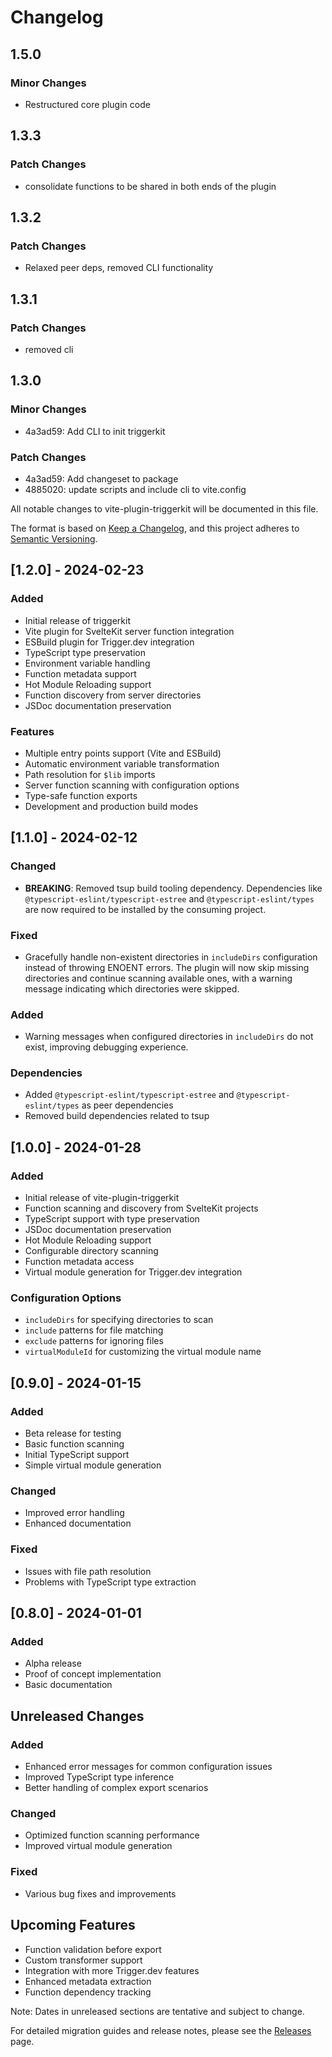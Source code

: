 # Changelog

## 1.5.0

### Minor Changes

- Restructured core plugin code

## 1.3.3

### Patch Changes

- consolidate functions to be shared in both ends of the plugin

## 1.3.2

### Patch Changes

- Relaxed peer deps, removed CLI functionality

## 1.3.1

### Patch Changes

- removed cli

## 1.3.0

### Minor Changes

- 4a3ad59: Add CLI to init triggerkit

### Patch Changes

- 4a3ad59: Add changeset to package
- 4885020: update scripts and include cli to vite.config

All notable changes to vite-plugin-triggerkit will be documented in this file.

The format is based on [Keep a Changelog](https://keepachangelog.com/en/1.0.0/),
and this project adheres to [Semantic Versioning](https://semver.org/spec/v2.0.0.html).

## [1.2.0] - 2024-02-23

### Added

- Initial release of triggerkit
- Vite plugin for SvelteKit server function integration
- ESBuild plugin for Trigger.dev integration
- TypeScript type preservation
- Environment variable handling
- Function metadata support
- Hot Module Reloading support
- Function discovery from server directories
- JSDoc documentation preservation

### Features

- Multiple entry points support (Vite and ESBuild)
- Automatic environment variable transformation
- Path resolution for `$lib` imports
- Server function scanning with configuration options
- Type-safe function exports
- Development and production build modes

## [1.1.0] - 2024-02-12

### Changed

- **BREAKING**: Removed tsup build tooling dependency. Dependencies like `@typescript-eslint/typescript-estree` and `@typescript-eslint/types` are now required to be installed by the consuming project.

### Fixed

- Gracefully handle non-existent directories in `includeDirs` configuration instead of throwing ENOENT errors. The plugin will now skip missing directories and continue scanning available ones, with a warning message indicating which directories were skipped.

### Added

- Warning messages when configured directories in `includeDirs` do not exist, improving debugging experience.

### Dependencies

- Added `@typescript-eslint/typescript-estree` and `@typescript-eslint/types` as peer dependencies
- Removed build dependencies related to tsup

## [1.0.0] - 2024-01-28

### Added

- Initial release of vite-plugin-triggerkit
- Function scanning and discovery from SvelteKit projects
- TypeScript support with type preservation
- JSDoc documentation preservation
- Hot Module Reloading support
- Configurable directory scanning
- Function metadata access
- Virtual module generation for Trigger.dev integration

### Configuration Options

- `includeDirs` for specifying directories to scan
- `include` patterns for file matching
- `exclude` patterns for ignoring files
- `virtualModuleId` for customizing the virtual module name

## [0.9.0] - 2024-01-15

### Added

- Beta release for testing
- Basic function scanning
- Initial TypeScript support
- Simple virtual module generation

### Changed

- Improved error handling
- Enhanced documentation

### Fixed

- Issues with file path resolution
- Problems with TypeScript type extraction

## [0.8.0] - 2024-01-01

### Added

- Alpha release
- Proof of concept implementation
- Basic documentation

## Unreleased Changes

### Added

- Enhanced error messages for common configuration issues
- Improved TypeScript type inference
- Better handling of complex export scenarios

### Changed

- Optimized function scanning performance
- Improved virtual module generation

### Fixed

- Various bug fixes and improvements

## Upcoming Features

- Function validation before export
- Custom transformer support
- Integration with more Trigger.dev features
- Enhanced metadata extraction
- Function dependency tracking

Note: Dates in unreleased sections are tentative and subject to change.

For detailed migration guides and release notes, please see the [Releases](https://github.com/your-username/vite-plugin-triggerkit/releases) page.
